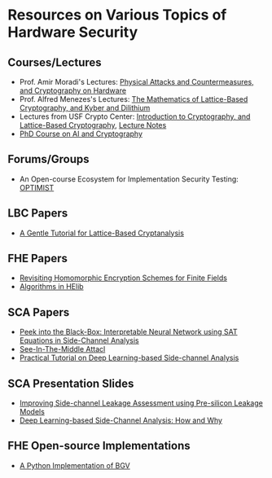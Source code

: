 # Resources on Various Topics of Hardware Security

## Courses/Lectures
* Prof. Amir Moradi's Lectures: [Physical Attacks and Countermeasures, and Cryptography on Hardware](https://www.youtube.com/@AmirMoradi_impsec/playlists)
* Prof. Alfred Menezes's Lectures: [The Mathematics of Lattice-Based Cryptography, and Kyber and Dilithium](https://cryptography101.ca/)
* Lectures from USF Crypto Center: [Introduction to Cryptography, and Lattice-Based Cryptography](https://www.youtube.com/@usfcryptocenter9924/playlists), [Lecture Notes](https://www.usf-crypto.org/lattice-based-crypto/)
* [PhD Course on AI and Cryptography](https://www.youtube.com/watch?v=vxlUxhl_uEA&list=PLj3Zm3oqZotP_WZQjfxl3zDfSeoN9o_yp)

## Forums/Groups
* An Open-course Ecosystem for Implementation Security Testing: [OPTIMIST](https://optimist-ose.org/)

## LBC Papers
* [A Gentle Tutorial for Lattice-Based Cryptanalysis](https://eprint.iacr.org/2023/032.pdf)

## FHE Papers
* [Revisiting Homomorphic Encryption Schemes for Finite Fields](https://eprint.iacr.org/2021/204.pdf)
* [Algorithms in HElib](https://eprint.iacr.org/2014/106.pdf)

## SCA Papers
* [Peek into the Black-Box: Interpretable Neural Network using SAT Equations in Side-Channel Analysis](file:///C:/Users/agolder/Downloads/TCHES2023_2_02.pdf)
* [See-In-The-Middle Attacl](https://eprint.iacr.org/2020/210.pdf)
* [Practical Tutorial on Deep Learning-based Side-channel Analysis](https://eprint.iacr.org/2025/471.pdf)

## SCA Presentation Slides
* [Improving Side-channel Leakage Assessment using Pre-silicon Leakage Models](https://www.cosade.org/cosade23/slides/Shanmugam.pdf)
* [Deep Learning-based Side-Channel Analysis: How and Why](https://lucamariot.org/files/slides/ai_crypto_2023_lecture_6.pdf)

## FHE Open-source Implementations
* [A Python Implementation of BGV](https://github.com/Jyun-Neng/PyFHE)
